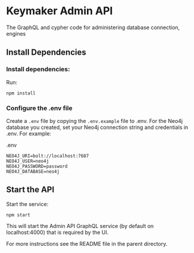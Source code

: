 # Keymaker Admin API

The GraphQL and cypher code for administering database connection, engines

## Install Dependencies

### Install dependencies:

Run:

```
npm install
```

### Configure the .env file

Create a `.env` file by copying the `.env.example` file to .env. For the Neo4j database you created, set your Neo4j connection string and credentials in .env. For example:

.env

```
NEO4J_URI=bolt://localhost:7687
NEO4J_USER=neo4j
NEO4J_PASSWORD=password
NEO4J_DATABASE=neo4j
```

## Start the API

Start the service:

```
npm start
```

This will start the Admin API GraphQL service (by default on localhost:4000) that is required by the UI.

For more instructions see the README file in the parent directory.